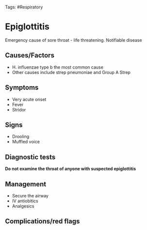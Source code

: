 Tags: #Respiratory 
# Epiglottitis
Emergency cause of sore throat - life threatening.
Notifiable disease



## Causes/Factors
- H. influenzae type b the most common cause
- Other causes include strep pneumoniae and Group A Strep

## Symptoms
- Very acute onset 
- Fever
- Stridor


## Signs
- Drooling
- Muffled voice

## Diagnostic tests
**Do not examine the throat of anyone with suspected epiglottitis**

## Management
- Secure the airway
- IV antiobitics
- Analgesics

## Complications/red flags


